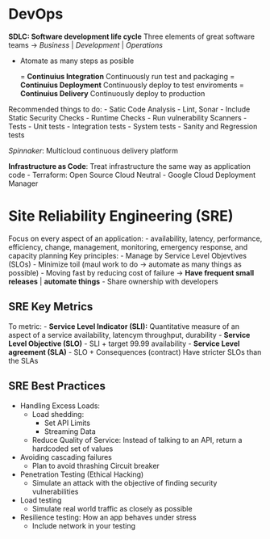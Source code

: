 # DevOps

**SDLC: Software development life cycle**
Three elements of great software teams -> *Business* | *Development* | *Operations*
- Atomate as many steps as posible

    = **Continuius Integration** Continuously run test and packaging
    = **Continuius Deployment** Continuously deploy to test enviroments
    = **Continuius Delivery** Continuously deploy to production

Recommended things to do:
    - Satic Code Analysis
        - Lint, Sonar
        - Include Static Security Checks
    - Runtime Checks
        - Run vulnerability Scanners
    - Tests
        - Unit tests
        - Integration tests
        - System tests
        - Sanity and Regression tests

_Spinnaker_: Multicloud continuous delivery platform

**Infrastructure as Code**: Treat infrastructure the same way as application code
    - Terraform: Open Source Cloud Neutral
    - Google Cloud Deployment Manager

# Site Reliability Engineering (SRE)

Focus on every aspect of an application:
    - availability, latency, performance, efficiency, change, management, monitoring, emergency response, and capacity planning
    Key principles:
        - Manage by Service Level Objevtives (SLOs)
        - Minimize toil (maul work to do -> automate as many things as possible)
        - Moving fast by reducing cost of failure -> **Have frequent small releases** | **automate things**
        - Share ownership with developers

## SRE Key Metrics
To metric:
    - **Service Level Indicator (SLI):** Quantitative measure of an aspect of a service
        availability, latencym throughput, durability
    - **Service Level Objective (SLO)** - SLI + target
        99.99 availability
    - **Service Level agreement (SLA)** - SLO + Consequences (contract)
        Have stricter SLOs than the SLAs

## SRE Best Practices

- Handling Excess Loads:
    - Load shedding: 
        - Set API Limits
        - Streaming Data
    - Reduce Quality of Service:
        Instead of talking to an API, return a hardcoded set of values
- Avoiding cascading failures
    - Plan to avoid thrashing
        Circuit breaker
- Penetration Testing (Ethical Hacking)
    - Simulate an attack with the objective of finding security vulnerabilities
- Load testing
    - Simulate real world traffic as closely as possible
- Resilience testing: How an app behaves under stress
    - Include network in your testing
